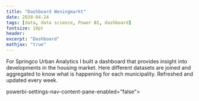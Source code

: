 ```yaml
---
title: "Dashboard Woningmarkt"
date: 2020-04-24
tags: [data, data science, Power BI, dashboard]
fontsize: 10pt
header:
excerpt: "Dashboard"
mathjax: "true"
---
```


For Springco Urban Analytics I built a dashboard that provides insight into developments in the housing market. Here different datasets are joined and aggregated to know what is happening for each municipality. Refreshed and updated every week.  

<div <iframe width="933" height="700" src="https://app.powerbi.com/view?r=eyJrIjoiOGFmMWUyMWMtMWI1Yy00NzkzLWJhNjUtOThlNjhkZDA2MzEwIiwidCI6IjdmOGVkYzZkLWZkOTktNGYzMS04Mjg4LTg4YmM1MjE2NWMwOSIsImMiOjl9" frameborder="0" allowFullScreen="true"></iframe> powerbi-settings-nav-content-pane-enabled="false"> </div>
